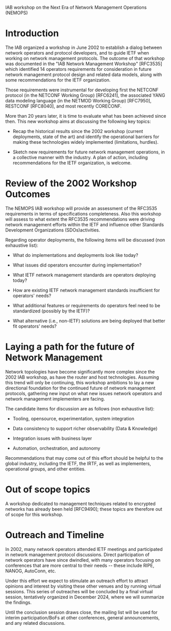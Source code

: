 IAB workshop on the Next Era of Network Management Operations (NEMOPS)

# Introduction

The IAB organized a workshop in June 2002 to establish a
dialog between network operators and protocol developers, and to guide
IETF when working on network management protocols. The
outcome of that workshop was documented in the "IAB Network Management
Workshop" [RFC3535] which identified 14 operators requirements for consideration 
in future network management protocol design and related data models, along with some 
recommendations for the IETF organization.

Those requirements were instrumental for developing first the NETCONF
protocol (in the NETCONF Working Group) [RFC6241], the associated YANG
data modeling language (in the NETMOD Working Group) [RFC7950], 
RESTCONF [RFC8040], and most recently CORECONF.

More than 20 years later, it is time to evaluate what has been achieved since
then. This new workshop aims at discussing the following key topics:

- Recap the historical results since the 2002 workshop (current deployments,
  state of the art) and identify the operational barriers for making these
  technologies widely implemented (limitations, hurdles).

- Sketch new requirements for future network management operations, in a
  collective manner with the industry. A plan of action, including
  recommendations for the IETF organization, is welcome.

# Review of the 2002 Workshop Outcomes

The NEMOPS IAB workshop will provide an assessment of the RFC3535 requirements
in terms of specifications completeness. Also this workshop will assess to what
extent the RFC3535 recommendations were driving network management efforts
within the IETF and influence other Standards Development Organizations (SDOs)activities. 

Regarding operator deployments, the following items will be discussed (non exhaustive list):

- What do implementations and deployments look like today?

- What issues did operators encounter during implementation?

- What IETF network management standards are operators deploying today?

- How are existing IETF network management standards insufficient for operators' needs?

- What additional features or requirements do operators feel need to be standardized (possibly by the IETF)?

- What alternative (i.e., non-IETF) solutions are being deployed that better
  fit operators' needs?

# Laying a path for the future of Network Management

Network topologies have become significantly more complex since the
2002 IAB workshop, as have the router and host technologies. 
Assuming this trend will only be continuing, this workshop ambitions 
to lay a new directional foundation for the continued
future of network management protocols, gathering new input on 
what new issues network operators and network management implementers are facing.

The candidate items for discussion are as follows (non exhaustive list):

- Tooling, opensource, experimentation, system integration

- Data consistency to support richer observability (Data & Knowledge)

- Integration issues with business layer

- Automation, orchestration, and autonomy 

Recommendations that may come out of this effort should be helpful 
to the global industry, including the IETF, the IRTF, as well as
implementers, operational groups, and other entities.

# Out of scope topics

A workshop dedicated to management techniques related to encrypted
networks has already been held [RFC9490]; these topics are therefore out of
scope for this workshop.

# Outreach and Timeline

In 2002, many network operators attended IETF meetings and
participated in network management protocol discussions. Direct
participation of network operators have since dwindled, with many
operators focusing on conferences that are more central to their
needs -- these include RIPE, NANOG, AutoConn, etc.

Under this effort we expect to stimulate an outreach effort to
attract opinions and interest by visiting these other venues and by running 
virtual sessions. This series of outreaches will be concluded by a final
virtual session, tentatively organized in December 2024, where we will
summarize the findings. 

Until the conclusion session draws close, the mailing list will be
used for interim participation/BoFs at other conferences, general
announcements, and any related discussions.
